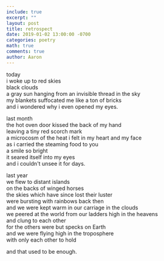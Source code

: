 ```yaml
---
include: true
excerpt: ""
layout: post
title: retrospect
date: 2019-01-02 13:00:00 -0700
categories: poetry 
math: true
comments: true
author: Aaron
---
```


today  
i woke up to red skies  
black clouds  
a gray sun hanging from an invisible thread in the sky  
my blankets suffocated me like a ton of bricks  
and i wondered why i even opened my eyes.  

last month  
the hot oven door kissed the back of my hand  
leaving a tiny red scorch mark  
a microcosm of the heat i felt in my heart and my face  
as i carried the steaming food to you  
a smile so bright  
it seared itself into my eyes  
and i couldn't unsee it for days.  

last year  
we flew to distant islands  
on the backs of winged horses  
the skies which have since lost their luster  
were bursting with rainbows back then  
and we were kept warm in our carriage in the clouds  
we peered at the world from our ladders high in the heavens  
and clung to each other  
for the others were but specks on Earth  
and we were flying high in the troposphere  
with only each other to hold  

and that used to be enough.